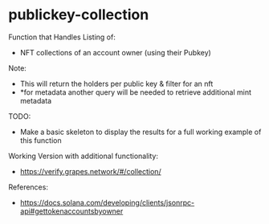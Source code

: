 # publickey-collection
Function that Handles Listing of:
- NFT collections of an account owner (using their Pubkey)

Note:
- This will return the holders per public key & filter for an nft
- *for metadata another query will be needed to retrieve additional mint metadata

TODO:
- Make a basic skeleton to display the results for a full working example of this function

Working Version with additional functionality:
- https://verify.grapes.network/#/collection/

References:
- https://docs.solana.com/developing/clients/jsonrpc-api#gettokenaccountsbyowner
